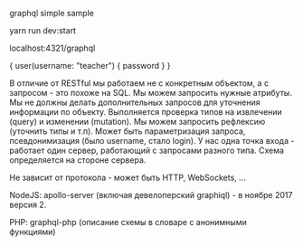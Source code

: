 graphql simple sample

yarn run dev:start

localhost:4321/graphql

{
  user(username: "teacher") {
    password
  }
}

В отличие от RESTful мы работаем не с конкретным объектом, а с запросом - это похоже на SQL. Мы можем запросить нужные атрибуты.  Мы не должны делать дополнительных запросов для уточнения информации по объекту. Выполняется проверка типов на извлечении (query) и изменении (mutation). Мы можем запросить рефлексию (уточнить типы и т.п). Может быть параметризация запроса, псевдонимизация (было username, стало login). У нас одна точка входа - работает один сервер, работающий с запросами разного типа. Схема определяется на стороне сервера. 

Не зависит от протокола - может быть HTTP, WebSockets, ...

NodeJS: apollo-server (включая девелоперский graphiql) - в ноябре 2017 версия 2.

PHP: graphql-php (описание схемы в словаре с анонимными функциями)
